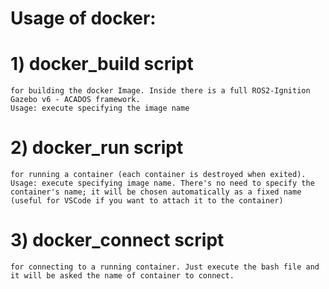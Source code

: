 # Usage of docker:
# 1) docker_build script
    for building the docker Image. Inside there is a full ROS2-Ignition Gazebo v6 - ACADOS framework.
    Usage: execute specifying the image name
# 2) docker_run script
    for running a container (each container is destroyed when exited). 
    Usage: execute specifying image name. There's no need to specify the container's name; it will be chosen automatically as a fixed name (useful for VSCode if you want to attach it to the container)
# 3) docker_connect script
    for connecting to a running container. Just execute the bash file and it will be asked the name of container to connect.


